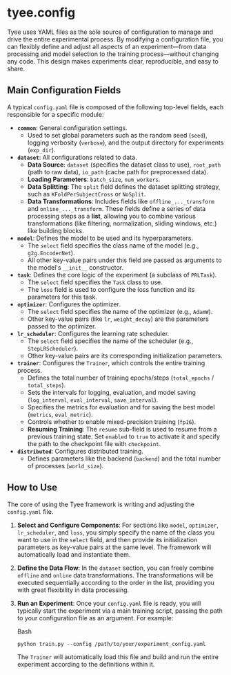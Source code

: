 # tyee.config

Tyee uses YAML files as the sole source of configuration to manage and drive the entire experimental process. By modifying a configuration file, you can flexibly define and adjust all aspects of an experiment—from data processing and model selection to the training process—without changing any code. This design makes experiments clear, reproducible, and easy to share.

## Main Configuration Fields

A typical `config.yaml` file is composed of the following top-level fields, each responsible for a specific module:

- **`common`**: General configuration settings.
  - Used to set global parameters such as the random seed (`seed`), logging verbosity (`verbose`), and the output directory for experiments (`exp_dir`).
- **`dataset`**: All configurations related to data.
  - **Data Source**: `dataset` (specifies the dataset class to use), `root_path` (path to raw data), `io_path` (cache path for preprocessed data).
  - **Loading Parameters**: `batch_size`, `num_workers`.
  - **Data Splitting**: The `split` field defines the dataset splitting strategy, such as `KFoldPerSubjectCross` or `NoSplit`.
  - **Data Transformations**: Includes fields like `offline_..._transform` and `online_..._transform`. These fields define a series of data processing steps as a **list**, allowing you to combine various transformations (like filtering, normalization, sliding windows, etc.) like building blocks.
- **`model`**: Defines the model to be used and its hyperparameters.
  - The `select` field specifies the class name of the model (e.g., `g2g.EncoderNet`).
  - All other key-value pairs under this field are passed as arguments to the model's `__init__` constructor.
- **`task`**: Defines the core logic of the experiment (a subclass of `PRLTask`).
  - The `select` field specifies the `Task` class to use.
  - The `loss` field is used to configure the loss function and its parameters for this task.
- **`optimizer`**: Configures the optimizer.
  - The `select` field specifies the name of the optimizer (e.g., `AdamW`).
  - Other key-value pairs (like `lr`, `weight_decay`) are the parameters passed to the optimizer.
- **`lr_scheduler`**: Configures the learning rate scheduler.
  - The `select` field specifies the name of the scheduler (e.g., `StepLRScheduler`).
  - Other key-value pairs are its corresponding initialization parameters.
- **`trainer`**: Configures the `Trainer`, which controls the entire training process.
  - Defines the total number of training epochs/steps (`total_epochs` / `total_steps`).
  - Sets the intervals for logging, evaluation, and model saving (`log_interval`, `eval_interval`, `save_interval`).
  - Specifies the metrics for evaluation and for saving the best model (`metrics`, `eval_metric`).
  - Controls whether to enable mixed-precision training (`fp16`).
  - **Resuming Training**: The `resume` sub-field is used to resume from a previous training state. Set `enabled` to `true` to activate it and specify the path to the checkpoint file with `checkpoint`.
- **`distributed`**: Configures distributed training.
  - Defines parameters like the backend (`backend`) and the total number of processes (`world_size`).

## How to Use

The core of using the Tyee framework is writing and adjusting the `config.yaml` file.

1. **Select and Configure Components**: For sections like `model`, `optimizer`, `lr_scheduler`, and `loss`, you simply specify the name of the class you want to use in the `select` field, and then provide its initialization parameters as key-value pairs at the same level. The framework will automatically load and instantiate them.

2. **Define the Data Flow**: In the `dataset` section, you can freely combine `offline` and `online` data transformations. The transformations will be executed sequentially according to the order in the list, providing you with great flexibility in data processing.

3. **Run an Experiment**: Once your `config.yaml` file is ready, you will typically start the experiment via a main training script, passing the path to your configuration file as an argument. For example:

   Bash

   ```
   python train.py --config /path/to/your/experiment_config.yaml
   ```

   The `Trainer` will automatically load this file and build and run the entire experiment according to the definitions within it.